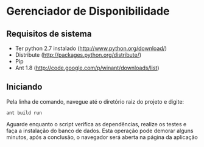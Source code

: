 # Gerenciador de Disponibilidade

## Requisitos de sistema

* Ter python 2.7 instalado (http://www.python.org/download/)
 * Distribute (http://packages.python.org/distribute/)
 * Pip
 * Ant 1.8 (http://code.google.com/p/winant/downloads/list)
 
## Iniciando

Pela linha de comando, navegue até o diretório raiz do projeto e digite:

	ant build run
	
Aguarde enquanto o script verifica as dependências, realize os testes e faça a instalação do banco de dados. Esta operação pode 
demorar alguns minutos, após a conclusão, o navegador será aberta na página da aplicação
